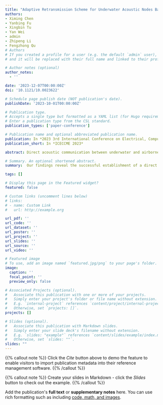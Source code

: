 ```yaml
---
title: "Adaptive Retransmission Scheme for Underwater Acoustic Nodes Based on Distance Ranging"
authors:
- Ximing Chen
- Yanbing Fu
- Xingbin Tu
- Yan Wei
- admin
- Zhipeng Li
- Fengzhong Qu
# Authors
# If you created a profile for a user (e.g. the default `admin` user), write the username (folder name) here
# and it will be replaced with their full name and linked to their profile.

# Author notes (optional)
author_notes: 
  - ''

date: '2023-12-07T00:00:00Z'
doi: '10.1121/10.0023622'

# Schedule page publish date (NOT publication's date).
publishDate: '2023-10-01T00:00:00Z'

# Publication type.
# Accepts a single type but formatted as a YAML list (for Hugo requirements).
# Enter a publication type from the CSL standard.
publication_types: ['paper-conference']

# Publication name and optional abbreviated publication name.
publication: In *2023 3rd International Conference on Electrical, Computer, Communications and Mechatronics Engineering (ICECCME)*
publication_short: In *ICECCME 2023*

abstract: Direct acoustic communication between underwater and airborne nodes has always been considered unfeasible due to the energy loss caused by the strong surface reflection of sound waves. However, contrary to popular belief, our study demonstrates that underwater transducers can effectively transmit detectable acoustic signals in the air. To investigate this phenomenon, we conducted an experiment involving the deployment of an underwater transducer at a depth of 1 m, while an unoccupied aerial vehicle equipped with a voice recorder was positioned at various altitudes ranging from 2 to 30 m and horizontal distances of 0–30 m. Sound pressure levels were measured at 20 different positions within the frequency range of 10–20kHz, and orthogonal frequency division multiplex acoustic communication signals were recorded at specific positions. Our findings reveal the successful establishment of a direct acoustic communication link between the water and air interface, achieving a data rate of 4.565 kbps. This study opens up new possibilities for practical applications in underwater-to-air communication systems.

# Summary. An optional shortened abstract.
summary:  Our findings reveal the successful establishment of a direct acoustic communication link between the water and air interface, achieving a data rate of 4.565 kbps.

tags: []

# Display this page in the Featured widget?
featured: false

# Custom links (uncomment lines below)
# links:
# - name: Custom Link
#   url: http://example.org

url_pdf: ''
url_code: ''
url_dataset: ''
url_poster: ''
url_project: ''
url_slides: ''
url_source: ''
url_video: ''

# Featured image
# To use, add an image named `featured.jpg/png` to your page's folder.
image:
  caption: ''
  focal_point: ''
  preview_only: false

# Associated Projects (optional).
#   Associate this publication with one or more of your projects.
#   Simply enter your project's folder or file name without extension.
#   E.g. `internal-project` references `content/project/internal-project/index.md`.
#   Otherwise, set `projects: []`.
projects: []

# Slides (optional).
#   Associate this publication with Markdown slides.
#   Simply enter your slide deck's filename without extension.
#   E.g. `slides: "example"` references `content/slides/example/index.md`.
#   Otherwise, set `slides: ""`.
slides: ""
---
```


{{% callout note %}}
Click the _Cite_ button above to demo the feature to enable visitors to import publication metadata into their reference management software.
{{% /callout %}}

{{% callout note %}}
Create your slides in Markdown - click the _Slides_ button to check out the example.
{{% /callout %}}

Add the publication's **full text** or **supplementary notes** here. You can use rich formatting such as including [code, math, and images](https://docs.hugoblox.com/content/writing-markdown-latex/).


